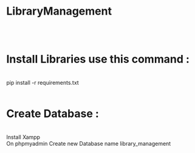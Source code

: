 # LibraryManagement
<br><br>
# Install Libraries use this command : 
<br> pip install -r requirements.txt
<br><br>
# Create Database :
<br> Install Xampp
<br> On phpmyadmin Create new Database name library_management 

